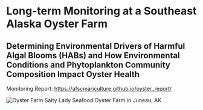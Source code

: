  
# Long-term Monitoring at a Southeast Alaska Oyster Farm

## Determining Environmental Drivers of Harmful Algal Blooms (HABs) and How Environmental Conditions and Phytoplankton Community Composition Impact Oyster Health

Monitoring Report: https://afscmariculture.github.io/oyster_report/

![Oyster Farm](https://user-images.githubusercontent.com/67389727/202013935-d9c43074-1aa5-441f-b148-88bca1007ef3.jpg)
Salty Lady Seafood Oyster Farm in Juneau, AK
